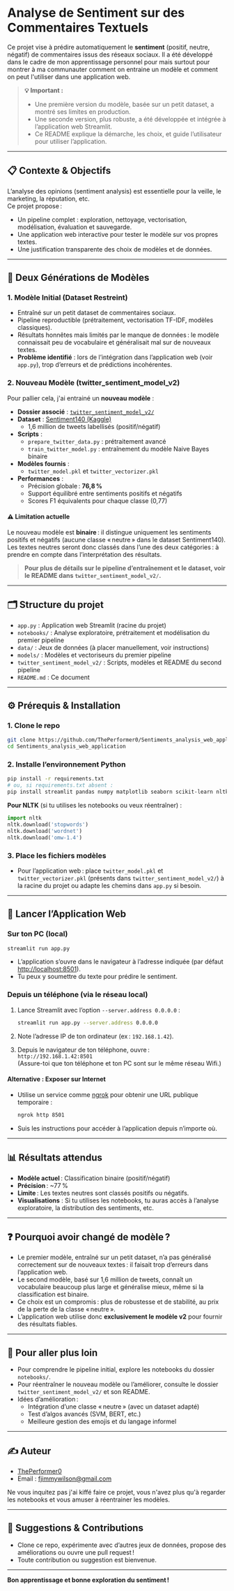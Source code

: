 # Analyse de Sentiment sur des Commentaires Textuels

Ce projet vise à prédire automatiquement le **sentiment** (positif, neutre, négatif) de commentaires issus des réseaux sociaux. Il a été développé dans le cadre de mon apprentissage personnel pour mais surtout pour montrer à ma communauter comment on entraine un modèle et comment on peut l'utiliser dans une application web.

> **💡 Important :**
> - Une première version du modèle, basée sur un petit dataset, a montré ses limites en production.
> - Une seconde version, plus robuste, a été développée et intégrée à l’application web Streamlit.
> - Ce README explique la démarche, les choix, et guide l’utilisateur pour utiliser l’application.

---

## 📋 Contexte & Objectifs

L’analyse des opinions (sentiment analysis) est essentielle pour la veille, le marketing, la réputation, etc.  
Ce projet propose :

- Un pipeline complet : exploration, nettoyage, vectorisation, modélisation, évaluation et sauvegarde.
- Une application web interactive pour tester le modèle sur vos propres textes.
- Une justification transparente des choix de modèles et de données.

---

## 🚦 Deux Générations de Modèles

### 1. Modèle Initial (Dataset Restreint)

- Entraîné sur un petit dataset de commentaires sociaux.
- Pipeline reproductible (prétraitement, vectorisation TF-IDF, modèles classiques).
- Résultats honnêtes mais limités par le manque de données : le modèle connaissait peu de vocabulaire et généralisait mal sur de nouveaux textes.
- **Problème identifié** : lors de l’intégration dans l’application web (voir `app.py`), trop d’erreurs et de prédictions incohérentes.

### 2. Nouveau Modèle (twitter_sentiment_model_v2)

Pour pallier cela, j'ai entrainé un **nouveau modèle** :

- **Dossier associé** : [`twitter_sentiment_model_v2/`](./twitter_sentiment_model_v2)
- **Dataset** : [Sentiment140 (Kaggle)](https://www.kaggle.com/datasets/kazanova/sentiment140)
  - 1,6 million de tweets labellisés (positif/négatif)
- **Scripts** :
  - `prepare_twitter_data.py` : prétraitement avancé
  - `train_twitter_model.py` : entraînement du modèle Naive Bayes binaire
- **Modèles fournis** :
  - `twitter_model.pkl` et `twitter_vectorizer.pkl`
- **Performances** :
  - Précision globale : **76,8 %**
  - Support équilibré entre sentiments positifs et négatifs
  - Scores F1 équivalents pour chaque classe (0,77)

#### ⚠️ Limitation actuelle

Le nouveau modèle est **binaire** : il distingue uniquement les sentiments positifs et négatifs (aucune classe « neutre » dans le dataset Sentiment140).  
Les textes neutres seront donc classés dans l’une des deux catégories : à prendre en compte dans l’interprétation des résultats.

> **Pour plus de détails sur le pipeline d’entraînement et le dataset, voir le README dans `twitter_sentiment_model_v2/`.**

---

## 🗂️ Structure du projet

- `app.py` : Application web Streamlit (racine du projet)
- `notebooks/` : Analyse exploratoire, prétraitement et modélisation du premier pipeline
- `data/` : Jeux de données (à placer manuellement, voir instructions)
- `models/` : Modèles et vectoriseurs du premier pipeline
- `twitter_sentiment_model_v2/` : Scripts, modèles et README du second pipeline
- `README.md` : Ce document

---

## ⚙️ Prérequis & Installation

### 1. Clone le repo

```bash
git clone https://github.com/ThePerformer0/Sentiments_analysis_web_application.git
cd Sentiments_analysis_web_application
```

### 2. Installe l’environnement Python

```bash
pip install -r requirements.txt
# ou, si requirements.txt absent :
pip install streamlit pandas numpy matplotlib seaborn scikit-learn nltk wordcloud
```

**Pour NLTK** (si tu utilises les notebooks ou veux réentraîner) :

```python
import nltk
nltk.download('stopwords')
nltk.download('wordnet')
nltk.download('omw-1.4')
```

### 3. Place les fichiers modèles

- Pour l’application web : place `twitter_model.pkl` et `twitter_vectorizer.pkl` (présents dans `twitter_sentiment_model_v2/`) à la racine du projet ou adapte les chemins dans `app.py` si besoin.

---

## 🚀 Lancer l’Application Web

### Sur ton PC (local)

```bash
streamlit run app.py
```

- L’application s’ouvre dans le navigateur à l’adresse indiquée (par défaut [http://localhost:8501](http://localhost:8501)).  
- Tu peux y soumettre du texte pour prédire le sentiment.

### Depuis un téléphone (via le réseau local)

1. Lance Streamlit avec l’option `--server.address 0.0.0.0` :

   ```bash
   streamlit run app.py --server.address 0.0.0.0
   ```

2. Note l’adresse IP de ton ordinateur (ex : `192.168.1.42`).
3. Depuis le navigateur de ton téléphone, ouvre :  
   `http://192.168.1.42:8501`  
   (Assure-toi que ton téléphone et ton PC sont sur le même réseau Wifi.)

#### Alternative : Exposer sur Internet

- Utilise un service comme [ngrok](https://ngrok.com/) pour obtenir une URL publique temporaire :

  ```bash
  ngrok http 8501
  ```

- Suis les instructions pour accéder à l’application depuis n’importe où.

---

## 📊 Résultats attendus

- **Modèle actuel** : Classification binaire (positif/négatif)
- **Précision** : ~77 %
- **Limite** : Les textes neutres sont classés positifs ou négatifs.
- **Visualisations** : Si tu utilises les notebooks, tu auras accès à l’analyse exploratoire, la distribution des sentiments, etc.

---

## ❓ Pourquoi avoir changé de modèle ?

- Le premier modèle, entraîné sur un petit dataset, n’a pas généralisé correctement sur de nouveaux textes : il faisait trop d’erreurs dans l’application web.
- Le second modèle, basé sur 1,6 million de tweets, connaît un vocabulaire beaucoup plus large et généralise mieux, même si la classification est binaire.
- Ce choix est un compromis : plus de robustesse et de stabilité, au prix de la perte de la classe « neutre ».
- L’application web utilise donc **exclusivement le modèle v2** pour fournir des résultats fiables.

---

## 📁 Pour aller plus loin

- Pour comprendre le pipeline initial, explore les notebooks du dossier `notebooks/`.
- Pour réentraîner le nouveau modèle ou l’améliorer, consulte le dossier `twitter_sentiment_model_v2/` et son README.
- Idées d’amélioration :  
  - Intégration d’une classe « neutre » (avec un dataset adapté)
  - Test d’algos avancés (SVM, BERT, etc.)
  - Meilleure gestion des emojis et du langage informel

---

## ✍️ Auteur

- [ThePerformer0](https://github.com/ThePerformer0)
- Email : [fjimmywilson@gmail.com](fjimmywilson@gmail.com)

Ne vous inquitez pas j'ai kiffé faire ce projet, vous n'avez plus qu'à regarder les notebooks et vous amuser à réentrainer les modèles.

---

## 🙏 Suggestions & Contributions

- Clone ce repo, expérimente avec d’autres jeux de données, propose des améliorations ou ouvre une pull request !
- Toute contribution ou suggestion est bienvenue.

---

**Bon apprentissage et bonne exploration du sentiment !**
